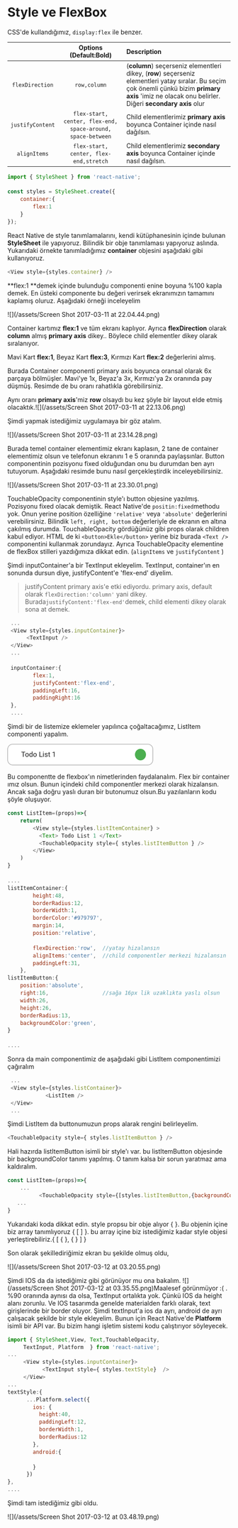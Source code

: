 # Style ve FlexBox

CSS'de kullandığımız, `display:flex` ile benzer.

|  | Options \(Default:Bold\) | Description |
| :---: | :---: | :--- |
| `flexDirection` | `row,column` | \(**column**\) seçerseniz elementleri dikey, \(**row**\) seçerseniz elementleri yatay sıralar.    Bu seçim çok önemli çünkü bizim **primary axis** 'imiz ne olacak onu belirler. Diğeri **secondary axis** olur |
| `justifyContent` | `flex-start, center, flex-end,   space-around, space-between` | Child elementlerimiz **primary axis** boyunca Container içinde nasıl dağılsın. |
| `alignItems` | `flex-start, center, flex-end,stretch` | Child elementlerimiz **secondary axis** boyunca Container içinde nasıl dağılsın. |

```js
import { StyleSheet } from 'react-native';

const styles = StyleSheet.create({
    container:{
        flex:1   
    }
});
```

React Native de style tanımlamalarını, kendi kütüphanesinin içinde bulunan **StyleSheet** ile yapıyoruz. Bilindik bir obje tanımlaması yapıyoruz aslında. Yukarıdaki örnekte tanımladığımız **container** objesini aşağıdaki gibi kullanıyoruz.

```js
<View style={styles.container} />
```

**flex:1 **demek içinde bulunduğu componenti enine boyuna %100 kapla demek. En üsteki componente bu değeri verirsek ekranımızın tamamını kaplamış oluruz.  Aşağıdaki örneği inceleyelim

![](/assets/Screen Shot 2017-03-11 at 22.04.44.png)

Container kartımız **flex:1** ve tüm ekranı kaplıyor. Ayrıca **flexDirection** olarak **column** almış **primary axis** dikey.. Böylece child elementler dikey olarak sıralanıyor.

Mavi Kart **flex:1**, Beyaz Kart **flex:3**, Kırmızı Kart **flex:2** değerlerini almış.

Burada Container componenti primary axis boyunca oransal olarak 6x parçaya bölmüşler. Mavi'ye 1x, Beyaz'a 3x, Kırmızı'ya 2x oranında pay düşmüş. Resimde de bu oranı rahatlıkla görebilirsiniz.

Aynı oranı **primary axis**'miz  **row** olsaydı bu kez şöyle bir layout elde etmiş olacaktık.![](/assets/Screen Shot 2017-03-11 at 22.13.06.png)

Şimdi yapmak istediğimiz uygulamaya bir göz atalım.

![](/assets/Screen Shot 2017-03-11 at 23.14.28.png)

Burada temel container elementimiz ekranı kaplasın, 2 tane de container elementimiz olsun ve telefonun ekranını 1 e 5 oranında paylaşsınlar. Button componentinin pozisyonu fixed olduğundan onu bu durumdan ben ayrı tutuyorum. Aşağıdaki resimde bunu nasıl gerçekleştirdik inceleyebilirsiniz.

![](/assets/Screen Shot 2017-03-11 at 23.30.01.png)

TouchableOpacity componentinin style'ı button objesine yazılmış. Pozisyonu fixed olacak demiştik. React Native'de `positin:fixed`methodu yok. Onun yerine position özelliğine `'relative'` veya `'absolute'` değerlerini verebilirsiniz. Bilindik `left, right, bottom` değerleriyle de ekranın en altına çakılmış durumda. TouchableOpacity gördüğünüz gibi props olarak children kabul ediyor. HTML de ki `<button>Ekle</button>` yerine biz burada `<Text />` componentini kullanmak zorundayız. Ayrıca TouchableOpacity elementine de flexBox stilleri yazdığımıza dikkat edin. \(`alignItems` ve `justifyContent` \)

Şimdi inputContainer'a bir TextInput ekleyelim. TextInput, container'ın en sonunda dursun diye, justifyContent'e 'flex-end' diyelim.

> justifyContent primary axis'e etki ediyordu. primary axis, default olarak `flexDirection:'column'` yani dikey. Burada`justifyContent:'flex-end'`demek, child elementi dikey olarak sona at demek.

```js
 ...
 <View style={styles.inputContainer}>
      <TextInput />
 </View>
 ...

 inputContainer:{
        flex:1,
        justifyContent:'flex-end',
        paddingLeft:16,
        paddingRight:16
 },
 ....
```

Şimdi bir de listemize eklemeler yapılınca çoğaltacağımız, ListItem componenti yapalım.

![](/assets/ListItem.png)

Bu componentte de flexbox'ın nimetlerinden faydalanalım. Flex bir container ımız olsun. Bunun içindeki child componentler merkezi olarak hizalansın. Ancak sağa doğru yaslı duran bir butonumuz olsun.Bu yazılanların kodu şöyle oluşuyor.

```js
const ListItem=(props)=>{
    return(    
        <View style={styles.listItemContainer} >
          <Text> Todo List 1 </Text>
          <TouchableOpacity style={ styles.listItemButton } />
        </View>
    )
}

....
listItemContainer:{
        height:48,
        borderRadius:12,
        borderWidth:1,
        borderColor:'#979797',
        margin:14,
        position:'relative',

        flexDirection:'row',  //yatay hizalansın
        alignItems:'center',  //child componentler merkezi hizalansın
        paddingLeft:31,
    },
listItemButton:{
    position:'absolute',        
    right:16,                 //sağa 16px lik uzaklıkta yaslı olsun
    width:26,
    height:26,
    borderRadius:13,
    backgroundColor:'green',
}

....
```

Sonra da main componentimiz de aşağıdaki gibi ListItem componentimizi çağıralım

```js
 ...
 <View style={styles.listContainer}>
            <ListItem />
 </View>
 ...
```

Şimdi ListItem da buttonumuzun props alarak rengini belirleyelim.

```js
<TouchableOpacity style={ styles.listItemButton } />
```

Hali hazırda listItemButton isimli bir style'ı var. bu listItemButton objesinde bir backgroundColor tanımı yapılmış. O tanım kalsa bir sorun yaratmaz ama kaldıralım.

```js
const ListItem=(props)=>{
    ...
          <TouchableOpacity style={[styles.listItemButton,{backgroundColor:props.statusColor } ] } />
   ...
}
```

Yukarıdaki koda dikkat edin. style propsu bir obje alıyor {  }. Bu objenin içine biz array tanımlıyoruz { \[ \] }. bu array içine biz istediğimiz kadar style objesi yerleştirebiliriz.{  \[  {  },  {  }  \] }

Son olarak şekillediriğimiz ekran bu şekilde olmuş oldu,

![](/assets/Screen Shot 2017-03-12 at 03.20.55.png)

Şimdi IOS da da istediğimiz gibi görünüyor mu ona bakalım. ![](/assets/Screen Shot 2017-03-12 at 03.35.55.png)Maalesef görünmüyor :\( . %90 oranında aynısı da olsa,  TextInput ortalıkta yok. Çünkü IOS da height alanı zorunlu. Ve IOS tasarımda genelde materialden farklı olarak, text girişlerinde bir border oluyor. Şimdi textInput'a ios da ayrı, android de ayrı çalışacak şekilde bir style ekleyelim. Bunun için React Native'de **Platform** isimli bir API var. Bu bizim hangi işletim sistemi kodu çalıştırıyor söyleyecek.

```js
import { StyleSheet,View, Text,TouchableOpacity,
	 TextInput, Platform  } from 'react-native';
...
     <View style={styles.inputContainer}>
      	   <TextInput style={ styles.textStyle}  />
     </View>
...
textStyle:{
      ...Platform.select({
        ios: {
          height:40, 
          paddingLeft:12, 
          borderWidth:1, 
          borderRadius:12
        },
        android:{
          
        }
      })
},
....
```

Şimdi tam istediğimiz gibi oldu.

![](/assets/Screen Shot 2017-03-12 at 03.48.19.png)

